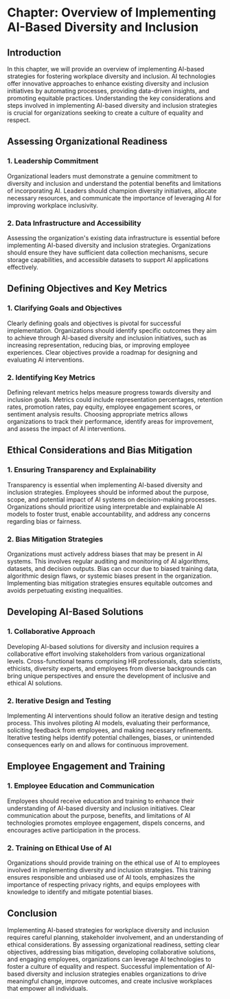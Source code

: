 Chapter: Overview of Implementing AI-Based Diversity and Inclusion
==================================================================

Introduction
------------

In this chapter, we will provide an overview of implementing AI-based strategies for fostering workplace diversity and inclusion. AI technologies offer innovative approaches to enhance existing diversity and inclusion initiatives by automating processes, providing data-driven insights, and promoting equitable practices. Understanding the key considerations and steps involved in implementing AI-based diversity and inclusion strategies is crucial for organizations seeking to create a culture of equality and respect.

Assessing Organizational Readiness
----------------------------------

### 1. Leadership Commitment

Organizational leaders must demonstrate a genuine commitment to diversity and inclusion and understand the potential benefits and limitations of incorporating AI. Leaders should champion diversity initiatives, allocate necessary resources, and communicate the importance of leveraging AI for improving workplace inclusivity.

### 2. Data Infrastructure and Accessibility

Assessing the organization's existing data infrastructure is essential before implementing AI-based diversity and inclusion strategies. Organizations should ensure they have sufficient data collection mechanisms, secure storage capabilities, and accessible datasets to support AI applications effectively.

Defining Objectives and Key Metrics
-----------------------------------

### 1. Clarifying Goals and Objectives

Clearly defining goals and objectives is pivotal for successful implementation. Organizations should identify specific outcomes they aim to achieve through AI-based diversity and inclusion initiatives, such as increasing representation, reducing bias, or improving employee experiences. Clear objectives provide a roadmap for designing and evaluating AI interventions.

### 2. Identifying Key Metrics

Defining relevant metrics helps measure progress towards diversity and inclusion goals. Metrics could include representation percentages, retention rates, promotion rates, pay equity, employee engagement scores, or sentiment analysis results. Choosing appropriate metrics allows organizations to track their performance, identify areas for improvement, and assess the impact of AI interventions.

Ethical Considerations and Bias Mitigation
------------------------------------------

### 1. Ensuring Transparency and Explainability

Transparency is essential when implementing AI-based diversity and inclusion strategies. Employees should be informed about the purpose, scope, and potential impact of AI systems on decision-making processes. Organizations should prioritize using interpretable and explainable AI models to foster trust, enable accountability, and address any concerns regarding bias or fairness.

### 2. Bias Mitigation Strategies

Organizations must actively address biases that may be present in AI systems. This involves regular auditing and monitoring of AI algorithms, datasets, and decision outputs. Bias can occur due to biased training data, algorithmic design flaws, or systemic biases present in the organization. Implementing bias mitigation strategies ensures equitable outcomes and avoids perpetuating existing inequalities.

Developing AI-Based Solutions
-----------------------------

### 1. Collaborative Approach

Developing AI-based solutions for diversity and inclusion requires a collaborative effort involving stakeholders from various organizational levels. Cross-functional teams comprising HR professionals, data scientists, ethicists, diversity experts, and employees from diverse backgrounds can bring unique perspectives and ensure the development of inclusive and ethical AI solutions.

### 2. Iterative Design and Testing

Implementing AI interventions should follow an iterative design and testing process. This involves piloting AI models, evaluating their performance, soliciting feedback from employees, and making necessary refinements. Iterative testing helps identify potential challenges, biases, or unintended consequences early on and allows for continuous improvement.

Employee Engagement and Training
--------------------------------

### 1. Employee Education and Communication

Employees should receive education and training to enhance their understanding of AI-based diversity and inclusion initiatives. Clear communication about the purpose, benefits, and limitations of AI technologies promotes employee engagement, dispels concerns, and encourages active participation in the process.

### 2. Training on Ethical Use of AI

Organizations should provide training on the ethical use of AI to employees involved in implementing diversity and inclusion strategies. This training ensures responsible and unbiased use of AI tools, emphasizes the importance of respecting privacy rights, and equips employees with knowledge to identify and mitigate potential biases.

Conclusion
----------

Implementing AI-based strategies for workplace diversity and inclusion requires careful planning, stakeholder involvement, and an understanding of ethical considerations. By assessing organizational readiness, setting clear objectives, addressing bias mitigation, developing collaborative solutions, and engaging employees, organizations can leverage AI technologies to foster a culture of equality and respect. Successful implementation of AI-based diversity and inclusion strategies enables organizations to drive meaningful change, improve outcomes, and create inclusive workplaces that empower all individuals.

